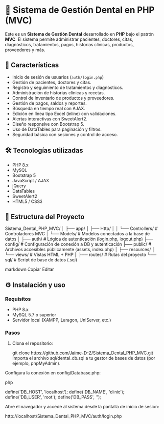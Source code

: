 # 🦷 Sistema de Gestión Dental en PHP (MVC)

Este es un **Sistema de Gestión Dental** desarrollado en **PHP** bajo el patrón **MVC**. El sistema permite administrar pacientes, doctores, citas, diagnósticos, tratamientos, pagos, historias clínicas, productos, proveedores y más.

## 📌 Características

- Inicio de sesión de usuarios (`auth/login.php`)
- Gestión de pacientes, doctores y citas.
- Registro y seguimiento de tratamientos y diagnósticos.
- Administración de historias clínicas y recetas.
- Control de inventario de productos y proveedores.
- Gestión de pagos, saldos y reportes.
- Búsqueda en tiempo real con AJAX.
- Edición en línea tipo Excel (inline) con validaciones.
- Alertas interactivas con SweetAlert2.
- Diseño responsive con Bootstrap 5.
- Uso de DataTables para paginación y filtros.
- Seguridad básica con sesiones y control de acceso.

## 🛠️ Tecnologías utilizadas

- PHP 8.x
- MySQL
- Bootstrap 5
- JavaScript / AJAX
- jQuery
- DataTables
- SweetAlert2
- HTML5 / CSS3

## 🧱 Estructura del Proyecto

Sistema_Dental_PHP_MVC/
│
├── app/
│ ├── Http/
│ │ └── Controllers/ # Controladores MVC
│ └── Models/ # Modelos conectados a la base de datos
│
├── auth/ # Lógica de autenticación (login.php, logout.php)
├── config/ # Configuración de conexión a DB y autenticación
├── public/ # Archivos accesibles públicamente (assets, index.php)
│
├── resources/
│ └── views/ # Vistas HTML + PHP
│
├── routes/ # Rutas del proyecto
└── sql/ # Script de base de datos (.sql)

markdown
Copiar
Editar

## ⚙️ Instalación y uso

### Requisitos

- PHP 8.x
- MySQL 5.7 o superior
- Servidor local (XAMPP, Laragon, UniServer, etc.)

### Pasos

1. Clona el repositorio:

   git clone https://github.com/Jaime-D-Z/Sistema_Dental_PHP_MVC.git
Importa el archivo sql/dental_db.sql a tu gestor de bases de datos (por ejemplo, phpMyAdmin).

Configura la conexión en config/Database.php:

php

define('DB_HOST', 'localhost');
define('DB_NAME', 'clinic');
define('DB_USER', 'root');
define('DB_PASS', '');

Abre el navegador y accede al sistema desde la pantalla de inicio de sesión:


http://localhost/Sistema_Dental_PHP_MVC/auth/login.php

